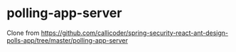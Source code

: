 # polling-app-server
Clone from https://github.com/callicoder/spring-security-react-ant-design-polls-app/tree/master/polling-app-server

